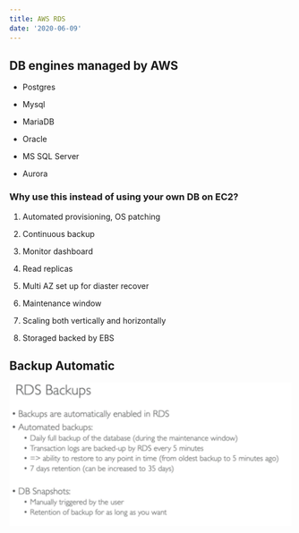 ```yaml
---
title: AWS RDS
date: '2020-06-09'
---
```


## DB engines managed by AWS

- Postgres

- Mysql

- MariaDB

- Oracle

- MS SQL Server

- Aurora

### Why use this instead of using your own DB on EC2?

1. Automated provisioning, OS patching

2. Continuous backup

3. Monitor dashboard

4. Read replicas

5. Multi AZ set up for diaster recover

6. Maintenance window

7. Scaling both vertically and horizontally

8. Storaged backed by EBS

## Backup Automatic

![backup](./rdsBackup.jpg)
